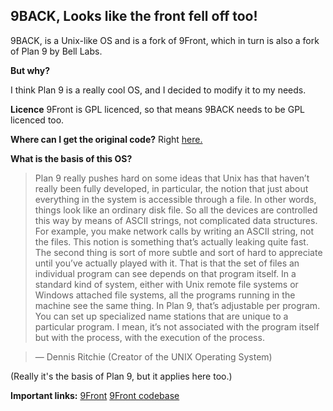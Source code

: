 ## 9BACK, Looks like the front fell off too!
9BACK, is a Unix-like OS and is a fork of 9Front, which in turn is also a fork of Plan 9 by Bell Labs. 

**But why?**

I think Plan 9 is a really cool OS, and I decided to modify it to my needs.

**Licence**
9Front is GPL licenced, so that means 9BACK needs to be GPL licenced too.

**Where can I get the original code?**
Right [here.](https://code.9front.org/hg/plan9front/)

**What is the basis of this OS?**

> Plan 9 really pushes hard on some ideas that Unix has that haven’t really been fully developed, in particular, the notion that just about everything in the system is accessible through a file. In other words, things look like an ordinary disk file. So all the devices are controlled this way by means of ASCII strings, not complicated data structures. For example, you make network calls by writing an ASCII string, not the files. This notion is something that’s actually leaking quite fast.
The second thing is sort of more subtle and sort of hard to appreciate until you’ve actually played with it. That is that the set of files an individual program can see depends on that program itself. In a standard kind of system, either with Unix remote file systems or Windows attached file systems, all the programs running in the machine see the same thing. In Plan 9, that’s adjustable per program. You can set up specialized name stations that are unique to a particular program. I mean, it’s not associated with the program itself but with the process, with the execution of the process.

>— Dennis Ritchie (Creator of the UNIX Operating System)

(Really it's the basis of Plan 9, but it applies here too.)

**Important links:**
[9Front](http://9front.org)
[9Front codebase](https://code.9front.org/hg/plan9front)
